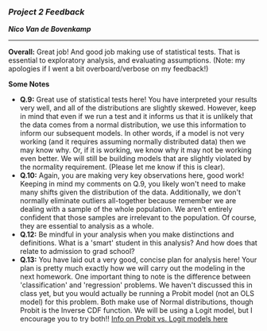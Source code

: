 ### ***Project 2 Feedback***

***Nico Van de Bovenkamp***
***

**Overall:** Great job! And good job making use of statistical tests. That is essential to exploratory analysis, and evaluating assumptions. (Note: my apologies if I went a bit overboard/verbose on my feedback!)

**Some Notes**

* **Q.9:** Great use of statistical tests here! You have interpreted your results very well, and all of the distributions are slightly skewed. However, keep in mind that even if we run a test and it informs us that it is unlikely that the data comes from a normal distribution, we use this information to inform our subsequent models. In other words, if a model is not very working (and it requires assuming normally distributed data) then we may know why. Or, if it is working, we know why it may not be working even better. We will still be building models that are slightly violated by the normality requirement. (Please let me know if this is clear).
* **Q.10:** Again, you are making very key observations here, good work! Keeping in mind my comments on Q.9, you likely won't need to make many shifts given the distribution of the data. Additionally, we don't normally eliminate outliers all-together because remember we are dealing with a sample of the whole population. We aren't entirely confident that those samples are irrelevant to the population. Of course, they are essential to analysis as a whole.
* **Q.12:** Be mindful in your analysis when you make distinctions and definitions. What is a 'smart' student in this analysis? And how does that relate to admission to grad school?
* **Q.13:** You have laid out a very good, concise plan for analysis here! Your plan is pretty much exactly how we will carry out the modeling in the next homework. One important thing to note is the difference between 'classification' and 'regression' problems. We haven't discussed this in class yet, but you would actually be running a Probit model (not an OLS model) for this problem. Both make use of Normal distributions, though Probit is the Inverse CDF function. We will be using a Logit model, but I encourage you to try both!! [Info on Probit vs. Logit models here](https://liberalarts.utexas.edu/prc/_files/cs/Fall2013_Moore_Logistic_Probit_Regression.pdf)
